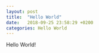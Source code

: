 ```yaml
---
layout: post
title:  "Hello World"
date:   2018-09-25 23:58:29 +0200
categories: Hello World
---
```

Hello World!
